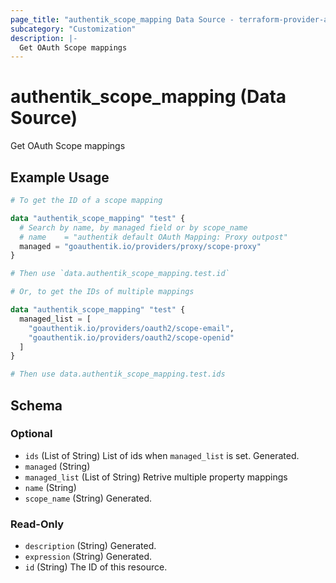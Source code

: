 ```yaml
---
page_title: "authentik_scope_mapping Data Source - terraform-provider-authentik"
subcategory: "Customization"
description: |-
  Get OAuth Scope mappings
---
```


# authentik_scope_mapping (Data Source)

Get OAuth Scope mappings

## Example Usage

```terraform
# To get the ID of a scope mapping

data "authentik_scope_mapping" "test" {
  # Search by name, by managed field or by scope_name
  # name    = "authentik default OAuth Mapping: Proxy outpost"
  managed = "goauthentik.io/providers/proxy/scope-proxy"
}

# Then use `data.authentik_scope_mapping.test.id`

# Or, to get the IDs of multiple mappings

data "authentik_scope_mapping" "test" {
  managed_list = [
    "goauthentik.io/providers/oauth2/scope-email",
    "goauthentik.io/providers/oauth2/scope-openid"
  ]
}

# Then use data.authentik_scope_mapping.test.ids
```

<!-- schema generated by tfplugindocs -->
## Schema

### Optional

- `ids` (List of String) List of ids when `managed_list` is set. Generated.
- `managed` (String)
- `managed_list` (List of String) Retrive multiple property mappings
- `name` (String)
- `scope_name` (String) Generated.

### Read-Only

- `description` (String) Generated.
- `expression` (String) Generated.
- `id` (String) The ID of this resource.


